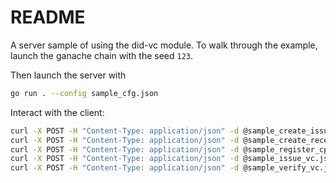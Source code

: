 # README

A server sample of using the did-vc module. To walk through the example, launch the ganache chain with the seed `123`.

Then launch the server with

```sh
go run . --config sample_cfg.json
```

Interact with the client:

```sh
curl -X POST -H "Content-Type: application/json" -d @sample_create_issuer_did.json localhost:2592/create-did
curl -X POST -H "Content-Type: application/json" -d @sample_create_receiver_did.json localhost:2592/create-did
curl -X POST -H "Content-Type: application/json" -d @sample_register_cpt.json localhost:2592/register-cpt
curl -X POST -H "Content-Type: application/json" -d @sample_issue_vc.json localhost:2592/issue-vc
curl -X POST -H "Content-Type: application/json" -d @sample_verify_vc.json localhost:2592/verify-vc
```
